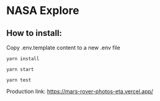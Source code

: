 # NASA Explore

## How to install:

Copy .env.template content to a new .env file 

`yarn install`

`yarn start`

`yarn test`

Production link: https://mars-rover-photos-eta.vercel.app/

